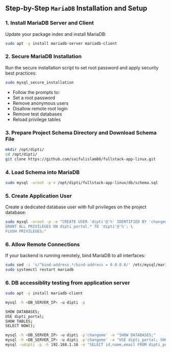 ## Step-by-Step `MariaDB` Installation and Setup

### 1. Install MariaDB Server and Client
Update your package index and install MariaDB:

```bash
sudo apt -y install mariadb-server mariadb-client
```

### 2. Secure MariaDB Installation

Run the secure installation script to set root password and apply security best practices:

```bash
sudo mysql_secure_installation
```
  - Follow the prompts to:
  - Set a root password
  - Remove anonymous users
  - Disallow remote root login
  - Remove test databases
  - Reload privilege tables

### 3. Prepare Project Schema Directory and Download Schema File

```bash
mkdir /opt/dipti/
cd /opt/dipti/
git clone https://github.com/saifulislam88/fullstack-app-linux.git
```
### 4. Load Schema into MariaDB

```bash
sudo mysql -uroot -p < /opt/dipti/fullstack-app-linux/db/schema.sql
```
### 5. Create Application User
Create a dedicated database user with full privileges on the project database:
```bash
sudo mysql -uroot -p -e "CREATE USER 'dipti'@'%' IDENTIFIED BY 'changeme'; \
GRANT ALL PRIVILEGES ON dipti_portal.* TO 'dipti'@'%'; \
FLUSH PRIVILEGES;"
```
### 6. Allow Remote Connections
If your backend is running remotely, bind MariaDB to all interfaces:

```bash
sudo sed -i 's/^bind-address.*/bind-address = 0.0.0.0/' /etc/mysql/mariadb.conf.d/50-server.cnf
sudo systemctl restart mariadb
```

### 6. DB accessiblity testing from application server

```bash
sudo apt -y install mariadb-client
```
```bash
mysql -h <DB_SERVER_IP> -u dipti -p
```
```bash
SHOW DATABASES;
USE dipti_portal;
SHOW TABLES;
SELECT NOW();
```
```bash
mysql -h <DB_SERVER_IP> -u dipti -p'changeme' -e "SHOW DATABASES;"
mysql -h <DB_SERVER_IP> -u dipti -p'changeme' -e "USE dipti_portal; SHOW TABLES;"
mysql -udipti -p -h 192.168.1.16 -e "SELECT id,name,email FROM dipti_portal.students ORDER BY id DESC LIMIT 5
```
